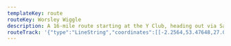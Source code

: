 ```yaml
---
templateKey: route
routeKey: Worsley Wiggle
description: A 16-mile route starting at the Y Club, heading out via Salford and Buile Hill Park to Worsley Woods, taking in the parkrun route, then heading back via the Bridgewater Canal.
routeTrack: '{"type":"LineString","coordinates":[[-2.2564,53.47648,27.04],[-2.25626,53.47676,30.18],[-2.25531,53.47661,32.59],[-2.25438,53.47646,33.55],[-2.25407,53.47708,33.64],[-2.25376,53.4777,32.73],[-2.25347,53.47830,31.51],[-2.25318,53.47891,30.42],[-2.25424,53.4791,28.89],[-2.25441,53.47915,28.66],[-2.25468,53.4794,28.49],[-2.25532,53.48007,28.27],[-2.25613,53.48082,28.4],[-2.25634,53.48104,28.08],[-2.25651,53.48114,27.98],[-2.25682,53.48149,27.7],[-2.25726,53.48189,27.51],[-2.25772,53.4823,28.25],[-2.25784,53.48252,28.93],[-2.25806,53.48255,29.65],[-2.25829,53.48279,30.01],[-2.25834,53.4828,30.01],[-2.25836,53.48287,30.23],[-2.25855,53.48309,30.93],[-2.25869,53.48328,31.54],[-2.25979,53.48328,32.37],[-2.26091,53.48328,33.42],[-2.26221,53.48326,35.24],[-2.26351,53.48324,36.77],[-2.26441,53.48319,38.0],[-2.26484,53.48319,38.2],[-2.26484,53.4833,38.02],[-2.266,53.48331,38.6],[-2.26611,53.48334,38.6],[-2.26743,53.48322,38.96],[-2.2679,53.48321,39.1],[-2.26844,53.48326,39.2],[-2.26876,53.48332,39.27],[-2.26912,53.48342,39.47],[-2.27031,53.48383,39.87],[-2.27062,53.48396,40.01],[-2.27073,53.48381,40.55],[-2.27142,53.48403,40.57],[-2.27202,53.48419,40.76],[-2.273,53.4844,41.36],[-2.27315,53.48445,41.36],[-2.27331,53.4844,41.43],[-2.27424,53.48454,42.2],[-2.27457,53.48473,43.53],[-2.27467,53.48486,44.13],[-2.27577,53.48532,45.68],[-2.27601,53.48533,45.57],[-2.27615,53.48543,45.48],[-2.27625,53.48548,45.32],[-2.27637,53.4855,45.07],[-2.27644,53.4855,45.07],[-2.27645,53.48555,44.55],[-2.27664,53.48564,44.55],[-2.27706,53.48561,43.53],[-2.27712,53.48564,43.44],[-2.27718,53.48563,43.44],[-2.27722,53.48559,43.22],[-2.2775,53.48566,42.92],[-2.27776,53.48533,42.49],[-2.27791,53.48539,42.41],[-2.27793,53.48545,42.19],[-2.27759,53.48584,42.18],[-2.27752,53.48595,42.2],[-2.27754,53.48603,42.2],[-2.27784,53.4862,42.09],[-2.27865,53.48679,42.34],[-2.27947,53.48738,42.69],[-2.28037,53.48806,43.12],[-2.28105,53.48865,44.3],[-2.28219,53.48902,45.25],[-2.28334,53.48939,45.14],[-2.2845,53.48976,44.91],[-2.28501,53.48993,45.18],[-2.28506,53.49001,45.27],[-2.28525,53.49008,45.3],[-2.28582,53.49041,45.11],[-2.28579,53.4905,46.01],[-2.28574,53.49056,46.01],[-2.28571,53.49057,46.01],[-2.28627,53.49083,46.54],[-2.28648,53.4913,48.63],[-2.28686,53.49154,51.45],[-2.28714,53.49164,52.36],[-2.28747,53.49171,52.93],[-2.28814,53.49182,53.91],[-2.28877,53.49199,54.75],[-2.2894,53.49211,55.95],[-2.28971,53.49213,56.5],[-2.28975,53.49218,56.5],[-2.29041,53.49216,56.24],[-2.29074,53.49212,56.43],[-2.29129,53.49203,57.39],[-2.29196,53.49195,57.91],[-2.29236,53.49194,58.79],[-2.29327,53.49199,60.3],[-2.29420,53.49197,60.71],[-2.29514,53.49195,59.12],[-2.29515,53.49186,58.37],[-2.29509,53.49118,54.48],[-2.29504,53.49052,51.6],[-2.29501,53.48988,48.97],[-2.29502,53.48988,48.99],[-2.29526,53.48986,48.71],[-2.29549,53.48978,48.25],[-2.29578,53.48963,47.58],[-2.2959,53.48958,47.39],[-2.29638,53.4895,46.79],[-2.29653,53.48945,46.25],[-2.29659,53.48941,46.25],[-2.29666,53.48921,44.77],[-2.29688,53.48923,44.63],[-2.29691,53.48915,44.37],[-2.29688,53.48922,44.62],[-2.29696,53.48899,43.94],[-2.29702,53.48893,43.7],[-2.29718,53.48887,43.53],[-2.2982,53.48861,42.48],[-2.2988,53.48858,41.87],[-2.29919,53.48853,41.66],[-2.3,53.48814,40.64],[-2.30029,53.488,40.32],[-2.30037,53.48797,40.08],[-2.30037,53.4879,39.99],[-2.30039,53.48786,39.99],[-2.30039,53.48785,39.98],[-2.3,53.48781,39.98],[-2.30109,53.48766,39.33],[-2.30138,53.48761,39.33],[-2.30159,53.48762,39.39],[-2.30168,53.48768,39.5],[-2.3018,53.48792,40.59],[-2.30214,53.48818,42.18],[-2.30219,53.48853,44.07],[-2.30233,53.48876,45.42],[-2.30233,53.48893,46.41],[-2.30222,53.48905,47.64],[-2.30228,53.48912,48.96],[-2.30242,53.48918,49.38],[-2.30277,53.48926,50.82],[-2.3032,53.48922,50.5],[-2.30451,53.48924,49.76],[-2.30526,53.48918,48.88],[-2.30603,53.48911,47.33],[-2.3068,53.48904,46.42],[-2.30681,53.48904,46.41],[-2.30762,53.48896,45.33],[-2.30844,53.48888,44.79],[-2.30910,53.48956,49.7],[-2.30977,53.49024,54.36],[-2.31,53.49054,54.5],[-2.3104,53.49118,55.92],[-2.3106,53.49142,57.22],[-2.31085,53.49163,57.91],[-2.31101,53.49171,57.91],[-2.31139,53.49176,56.53],[-2.31162,53.49177,56.11],[-2.31174,53.49174,56.11],[-2.3119,53.49194,56.77],[-2.31270,53.49165,52.66],[-2.31351,53.49136,49.75],[-2.3137,53.49127,49.41],[-2.31425,53.49098,46.75],[-2.31500,53.49055,44.33],[-2.31575,53.49012,41.78],[-2.31638,53.48979,40.14],[-2.31707,53.48947,39.63],[-2.31751,53.48934,39.28],[-2.31819,53.48925,39.05],[-2.31915,53.48925,39.28],[-2.32012,53.48925,39.73],[-2.32117,53.48923,39.88],[-2.32223,53.48922,39.52],[-2.32329,53.48921,39.14],[-2.32452,53.48913,38.88],[-2.32575,53.48906,37.54],[-2.32698,53.48899,35.6],[-2.32807,53.48887,33.98],[-2.32843,53.48881,33.64],[-2.32844,53.48881,33.63],[-2.32869,53.48876,33.37],[-2.32946,53.48916,32.74],[-2.33026,53.48939,33.33],[-2.33054,53.48943,33.33],[-2.33093,53.48944,34.06],[-2.33143,53.48943,34.65],[-2.33255,53.48932,36.49],[-2.33324,53.48919,37.5],[-2.33406,53.48898,38.99],[-2.33456,53.48879,40.06],[-2.33521,53.48858,41.01],[-2.3358,53.48843,41.38],[-2.33573,53.48844,41.36],[-2.33618,53.48858,41.36],[-2.33672,53.48874,40.92],[-2.33665,53.48879,40.78],[-2.33668,53.48877,40.83],[-2.33699,53.48892,40.41],[-2.33719,53.48902,39.95],[-2.33729,53.48903,39.95],[-2.33811,53.48939,39.11],[-2.33854,53.48959,38.98],[-2.33952,53.49005,38.82],[-2.34050,53.49052,38.76],[-2.34149,53.49099,38.89],[-2.34249,53.49145,38.33],[-2.3435,53.49192,38.38],[-2.34436,53.49235,38.75],[-2.34524,53.49279,39.9],[-2.34548,53.49283,41.03],[-2.34681,53.49278,38.86],[-2.34784,53.49271,38.4],[-2.34884,53.49338,36.74],[-2.34978,53.49372,37.95],[-2.35014,53.49389,38.81],[-2.35014,53.49388,38.8],[-2.35094,53.49346,37.95],[-2.35168,53.49313,35.86],[-2.35251,53.49288,33.26],[-2.35335,53.49263,31.58],[-2.35351,53.49256,31.58],[-2.35373,53.49233,30.16],[-2.35369,53.49225,30.16],[-2.35374,53.49214,29.99],[-2.35387,53.4921,29.87],[-2.35404,53.49211,29.87],[-2.35412,53.49217,29.67],[-2.35432,53.49212,29.67],[-2.3546,53.49209,28.86],[-2.35552,53.49205,28.34],[-2.3558,53.49203,28.04],[-2.35592,53.4921,27.82],[-2.35624,53.49209,27.67],[-2.35628,53.49213,27.78],[-2.35644,53.4922,28.41],[-2.35649,53.49228,29.24],[-2.35688,53.49265,32.58],[-2.35762,53.49328,32.73],[-2.35837,53.49392,32.37],[-2.35912,53.49456,32.75],[-2.35969,53.49507,33.49],[-2.36028,53.49558,33.74],[-2.36105,53.49625,34.21],[-2.36182,53.49693,34.66],[-2.36259,53.49760,35.27],[-2.36336,53.49828,36.34],[-2.36413,53.49895,37.15],[-2.36490,53.49963,37.68],[-2.36567,53.50030,37.89],[-2.36645,53.50098,38.52],[-2.36717,53.50160,39.06],[-2.36790,53.50223,39.27],[-2.36862,53.50286,40.18],[-2.36935,53.50349,41.07],[-2.37,53.50412,42.26],[-2.37045,53.50415,45.22],[-2.37046,53.50415,45.22],[-2.37127,53.50415,44.03],[-2.37214,53.5039,42.52],[-2.37228,53.50381,42.52],[-2.37229,53.50381,42.5],[-2.37253,53.50368,41.99],[-2.37271,53.5039,41.94],[-2.37371,53.50442,42.15],[-2.37472,53.50495,42.28],[-2.37573,53.50548,42.65],[-2.37586,53.50606,42.99],[-2.37595,53.50633,43.67],[-2.37619,53.50656,43.46],[-2.37659,53.50688,43.52],[-2.37671,53.50709,43.44],[-2.37666,53.50703,43.52],[-2.37689,53.50674,50.21],[-2.37722,53.50687,52.11],[-2.37756,53.50685,52.49],[-2.37757,53.50685,52.5],[-2.37722,53.50687,52.11],[-2.37689,53.50674,50.21],[-2.37722,53.50687,52.11],[-2.37764,53.50685,52.5],[-2.37831,53.5069,52.58],[-2.37859,53.50687,52.29],[-2.37893,53.50689,51.34],[-2.37911,53.50693,51.34],[-2.3801,53.50695,48.93],[-2.38022,53.50691,48.62],[-2.38042,53.50694,48.38],[-2.38097,53.50716,47.52],[-2.38127,53.50739,47.51],[-2.38138,53.50749,47.54],[-2.38125,53.50776,46.34],[-2.38122,53.50784,45.85],[-2.38118,53.50792,45.28],[-2.38068,53.50758,43.98],[-2.37975,53.50739,44.43],[-2.37865,53.50734,44.54],[-2.37754,53.50738,43.75],[-2.37755,53.50738,43.75],[-2.37724,53.50731,43.56],[-2.37658,53.5076,48.52],[-2.3762,53.50787,50.23],[-2.37542,53.50849,50.37],[-2.37519,53.50837,48.69],[-2.37468,53.50811,46.9],[-2.37411,53.50766,46.38],[-2.37340,53.50704,45.86],[-2.37270,53.50642,44.85],[-2.37200,53.50580,43.91],[-2.3713,53.50519,43.04],[-2.37049,53.50448,42.46],[-2.36968,53.50378,41.36],[-2.36887,53.50308,40.48],[-2.36806,53.50238,39.33],[-2.36725,53.50168,39.06],[-2.36645,53.50098,38.52],[-2.36563,53.50026,37.89],[-2.36482,53.49955,37.47],[-2.36400,53.49884,36.88],[-2.36319,53.49812,36.06],[-2.36237,53.49741,35.11],[-2.36156,53.49670,34.46],[-2.36074,53.49598,34.03],[-2.35993,53.49527,33.49],[-2.35912,53.49456,32.75],[-2.35837,53.49392,32.37],[-2.35762,53.49328,32.73],[-2.35688,53.49265,32.58],[-2.35672,53.49206,27.79],[-2.35673,53.49206,27.79],[-2.35752,53.49207,28.37],[-2.35833,53.49208,28.19],[-2.3586,53.49207,27.79],[-2.35853,53.49201,27.45],[-2.35808,53.49201,26.77],[-2.35766,53.49181,26.63],[-2.3575,53.49166,26.51],[-2.35744,53.49158,26.51],[-2.35746,53.49147,26.51],[-2.35753,53.49133,26.43],[-2.35765,53.49115,26.43],[-2.35785,53.49093,26.39],[-2.35804,53.49066,26.38],[-2.35803,53.49066,26.38],[-2.35858,53.4899,26.39],[-2.35882,53.48949,26.42],[-2.35913,53.48897,26.32],[-2.35947,53.48844,26.17],[-2.35952,53.48836,26.17],[-2.35952,53.48837,26.17],[-2.3596,53.48824,26.14],[-2.3596,53.48825,26.14],[-2.35968,53.48811,26.11],[-2.35968,53.48812,26.11],[-2.35975,53.48801,26.11],[-2.35975,53.48802,26.11],[-2.35982,53.4879,26.16],[-2.35987,53.48777,26.26],[-2.35987,53.48778,26.26],[-2.35989,53.48771,26.3],[-2.35989,53.48772,26.3],[-2.35992,53.48761,26.36],[-2.35992,53.48762,26.36],[-2.35994,53.48751,26.38],[-2.35996,53.48733,26.38],[-2.35996,53.48734,26.38],[-2.35998,53.48703,26.19],[-2.35998,53.48704,26.19],[-2.36,53.48672,26.11],[-2.36,53.48673,26.11],[-2.36,53.48632,26.06],[-2.36,53.48601,26.06],[-2.36,53.48602,26.06],[-2.36,53.48586,26.06],[-2.36,53.48587,26.06],[-2.35997,53.48558,26.08],[-2.35994,53.48538,26.08],[-2.35994,53.48539,26.08],[-2.35992,53.48524,26.08],[-2.35989,53.48506,26.14],[-2.35987,53.48493,26.22],[-2.35983,53.48459,26.45],[-2.35986,53.48449,26.45],[-2.35988,53.48441,26.45],[-2.35993,53.48431,26.46],[-2.35993,53.4843,26.46],[-2.36,53.48421,26.46],[-2.35999,53.48422,26.46],[-2.36011,53.4841,26.46],[-2.36011,53.48411,26.46],[-2.36039,53.48383,26.5],[-2.36074,53.48352,26.49],[-2.36073,53.48352,26.49],[-2.36083,53.48344,26.48],[-2.3609,53.48336,26.48],[-2.36089,53.48337,26.48],[-2.361,53.48323,26.48],[-2.36104,53.48318,26.48],[-2.3611,53.48305,26.46],[-2.36109,53.48306,26.46],[-2.36117,53.48289,26.43],[-2.36116,53.4829,26.43],[-2.36126,53.48266,26.42],[-2.36126,53.48267,26.42],[-2.36139,53.48235,26.46],[-2.36139,53.48236,26.46],[-2.36142,53.48227,26.49],[-2.3614,53.48222,26.49],[-2.36141,53.48223,26.49],[-2.36139,53.48215,26.48],[-2.36139,53.48216,26.48],[-2.36138,53.48211,26.48],[-2.36133,53.48203,26.46],[-2.36134,53.48204,26.46],[-2.36124,53.48193,26.46],[-2.36076,53.48157,26.41],[-2.3603,53.48121,26.25],[-2.36031,53.48122,26.25],[-2.35953,53.48063,26.39],[-2.35868,53.48000,26.27],[-2.35784,53.47937,26.34],[-2.357,53.47874,26.27],[-2.357,53.47873,26.27],[-2.35637,53.47827,26.35],[-2.35576,53.47781,26.39],[-2.35568,53.47775,26.38],[-2.35532,53.47754,26.33],[-2.35531,53.47754,26.33],[-2.35504,53.47738,26.33],[-2.35489,53.47728,26.35],[-2.35476,53.47716,26.36],[-2.35465,53.47703,26.36],[-2.35459,53.47688,26.29],[-2.35458,53.47687,26.29],[-2.35453,53.47669,26.14],[-2.35467,53.47667,26.08],[-2.35464,53.47653,26.06],[-2.35458,53.47607,25.59],[-2.35453,53.47562,24.22],[-2.3544,53.47547,23.75],[-2.3536,53.47477,23.44],[-2.35313,53.47407,23.66],[-2.35281,53.47412,23.91],[-2.35231,53.47404,25.22],[-2.3518,53.47401,26.06],[-2.35163,53.47402,26.17],[-2.35152,53.47394,26.17],[-2.35136,53.47388,26.21],[-2.35136,53.47389,26.21],[-2.35024,53.47352,26.51],[-2.34909,53.47323,29.04],[-2.34796,53.47294,26.73],[-2.34776,53.47286,26.71],[-2.34775,53.47285,26.71],[-2.34776,53.47286,26.65],[-2.34688,53.47254,26.5],[-2.34599,53.47217,26.53],[-2.34511,53.47180,26.47],[-2.34424,53.47143,26.57],[-2.34309,53.47095,26.44],[-2.34206,53.47050,26.39],[-2.34104,53.47006,26.51],[-2.34002,53.46962,26.51],[-2.33900,53.46918,26.49],[-2.33798,53.46874,26.35],[-2.33677,53.46821,26.33],[-2.33557,53.46769,26.23],[-2.33437,53.46716,26.35],[-2.33318,53.46664,26.35],[-2.33202,53.46615,26.31],[-2.33087,53.46566,26.29],[-2.32972,53.46517,26.28],[-2.32857,53.46468,26.28],[-2.32802,53.4644,26.15],[-2.32725,53.46381,26.21],[-2.32649,53.46323,26.19],[-2.32573,53.46265,26.26],[-2.32498,53.46207,26.37],[-2.32423,53.46165,26.42],[-2.32341,53.46127,26.35],[-2.32261,53.4609,26.42],[-2.32155,53.46037,26.25],[-2.3205,53.45985,26.16],[-2.31961,53.45943,26.27],[-2.31934,53.45937,26.24],[-2.31866,53.45905,26.27],[-2.31799,53.45873,26.25],[-2.31788,53.45871,26.25],[-2.31688,53.45823,26.66],[-2.31588,53.45776,27.33],[-2.31489,53.45729,26.37],[-2.31447,53.45711,26.16],[-2.31413,53.45693,26.17],[-2.31325,53.45672,26.34],[-2.31297,53.4567,26.36],[-2.31209,53.45670,26.19],[-2.31121,53.45671,26.2],[-2.31026,53.45669,26.33],[-2.30950,53.45655,26.33],[-2.30876,53.45641,26.78],[-2.30856,53.45643,27.06],[-2.30843,53.45636,27.49],[-2.30842,53.45632,27.49],[-2.30858,53.45642,28.47],[-2.30864,53.45661,28.43],[-2.30854,53.45671,28.16],[-2.3085,53.45679,27.58],[-2.30837,53.45686,26.97],[-2.30823,53.45724,26.46],[-2.30803,53.45785,26.31],[-2.30784,53.45846,26.31],[-2.30761,53.45912,26.05],[-2.30746,53.45944,26.08],[-2.30723,53.45979,26.08],[-2.30707,53.46,26.19],[-2.3064,53.46077,26.22],[-2.30598,53.4612,26.1],[-2.30559,53.46154,26.08],[-2.30494,53.46199,26.33],[-2.30435,53.46233,26.12],[-2.30376,53.46268,26.08],[-2.30321,53.46296,26.1],[-2.30254,53.46327,26.47],[-2.30176,53.46356,26.45],[-2.30098,53.46386,26.35],[-2.30030,53.46406,26.21],[-2.29962,53.46426,26.11],[-2.29913,53.46438,25.98],[-2.29836,53.46450,26.14],[-2.2976,53.46462,26.12],[-2.29673,53.46469,26.14],[-2.29587,53.46476,26.18],[-2.29494,53.46479,26.15],[-2.29413,53.46478,26.31],[-2.2931,53.46473,26.3],[-2.29291,53.46473,26.32],[-2.29218,53.46464,26.31],[-2.29089,53.46446,26.35],[-2.28961,53.46428,26.84],[-2.28919,53.46424,26.71],[-2.28812,53.46421,26.39],[-2.28706,53.46419,26.23],[-2.28571,53.46418,26.13],[-2.28437,53.46417,26.23],[-2.2834,53.46418,26.14],[-2.28288,53.4642,26.17],[-2.28232,53.46425,26.14],[-2.28157,53.46437,27.26],[-2.28228,53.46427,29.59],[-2.28223,53.46411,29.63],[-2.28182,53.46416,28.23],[-2.28183,53.46416,28.27],[-2.28152,53.46421,26.87],[-2.28116,53.46428,26.08],[-2.28117,53.46428,26.1],[-2.28017,53.46447,25.91],[-2.27918,53.46467,25.9],[-2.27798,53.46491,25.83],[-2.27708,53.46512,25.87],[-2.27707,53.46512,25.87],[-2.27657,53.46524,25.87],[-2.27599,53.46539,25.88],[-2.27598,53.4654,25.88],[-2.27565,53.4655,25.88],[-2.27512,53.46567,25.96],[-2.27465,53.46582,26.02],[-2.27433,53.46594,26.03],[-2.27432,53.46595,26.03],[-2.2739,53.46612,26.09],[-2.27389,53.46612,26.09],[-2.27335,53.46634,26.12],[-2.27332,53.46635,26.12],[-2.27331,53.46636,26.12],[-2.27326,53.46638,26.12],[-2.27325,53.46638,26.12],[-2.27297,53.4665,26.15],[-2.27296,53.4665,26.15],[-2.27274,53.46659,26.17],[-2.27249,53.46671,26.16],[-2.27248,53.46672,26.16],[-2.27217,53.46688,26.11],[-2.27217,53.46689,26.11],[-2.27191,53.46706,26.15],[-2.2719,53.46706,26.15],[-2.27146,53.46742,26.16],[-2.27145,53.46743,26.16],[-2.27115,53.46769,26.19],[-2.27114,53.46769,26.19],[-2.27074,53.46798,26.18],[-2.27074,53.46799,26.18],[-2.27057,53.46808,26.18],[-2.27056,53.46808,26.18],[-2.27033,53.46819,26.18],[-2.27033,53.4682,26.18],[-2.27015,53.46828,26.19],[-2.27014,53.46829,26.19],[-2.26989,53.46842,26.21],[-2.26988,53.46843,26.21],[-2.26951,53.46865,26.27],[-2.26939,53.46873,26.29],[-2.2693,53.46887,26.29],[-2.2693,53.46888,26.29],[-2.26925,53.469,26.29],[-2.26922,53.46914,26.22],[-2.26922,53.46915,26.22],[-2.26915,53.46949,26.58],[-2.26917,53.46949,26.22],[-2.26919,53.46953,26.22],[-2.26917,53.46968,26.13],[-2.26917,53.46967,26.13],[-2.26916,53.46974,26.13],[-2.26907,53.46984,26.03],[-2.26888,53.47002,25.96],[-2.26889,53.47002,25.96],[-2.26839,53.47042,25.78],[-2.26782,53.47076,25.7],[-2.26726,53.471,25.65],[-2.26663,53.47119,25.44],[-2.26634,53.47126,25.45],[-2.26613,53.47128,25.51],[-2.2654,53.47136,25.97],[-2.26512,53.47139,26.71],[-2.26473,53.47145,28.06],[-2.26453,53.4715,28.09],[-2.26462,53.47148,28.09],[-2.26437,53.47153,27.96],[-2.26412,53.47166,27.08],[-2.26413,53.47166,27.11],[-2.26375,53.4719,26.71],[-2.26375,53.47189,26.71],[-2.26334,53.47216,27.08],[-2.26333,53.47216,27.09],[-2.26298,53.47238,27.67],[-2.26227,53.47283,26.59],[-2.26227,53.47282,26.59],[-2.26176,53.47314,26.69],[-2.26177,53.47313,26.68],[-2.26146,53.47332,26.84],[-2.26095,53.47351,28.17],[-2.26065,53.47358,28.03],[-2.25998,53.47378,27.14],[-2.25951,53.47395,28.4],[-2.25951,53.47394,28.39],[-2.25823,53.4744,27.63],[-2.25786,53.47451,27.3],[-2.2576,53.47455,27.22],[-2.25718,53.47454,27.05],[-2.25703,53.47449,27.05],[-2.25685,53.47441,27.05],[-2.25665,53.47426,27.08],[-2.25687,53.4742,27.88],[-2.25691,53.4743,28.7],[-2.25691,53.47437,28.7],[-2.25685,53.47452,29.25],[-2.25671,53.47464,29.24],[-2.25645,53.47477,28.98],[-2.25663,53.47485,28.11],[-2.25667,53.47497,28.11],[-2.25677,53.47507,27.6],[-2.25685,53.47521,26.91],[-2.25667,53.4757,26.6],[-2.25623,53.47637,26.82]]}'
---
```

